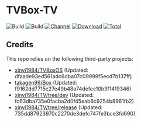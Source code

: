 # TVBox-TV

![Build](https://shields.io/github/actions/workflow/status/xinyi1984/TVBox-TV/TV.yml?branch=master&logo=github&label=Build)
![Build](https://shields.io/github/actions/workflow/status/xinyi1984/TVBox-TV/TVBox.yml?branch=master&logo=github&label=Build)
[![Channel](https://img.shields.io/badge/Follow-Telegram-blue.svg?logo=telegram)](https://t.me/klbot)
[![Download](https://img.shields.io/github/v/release/xinyi1984/TVBox-TV?color=orange&logoColor=orange&label=Download&logo=DocuSign)](https://github.com/xinyi1984/TVBox-TV/releases/latest) 
[![Total](https://shields.io/github/downloads/xinyi1984/TVBox-TV/total?logo=Bookmeter&label=Counts&logoColor=yellow&color=yellow)](https://github.com/xinyi1984/TVBox-TV/releases)

## Credits
This repo relies on the following third-party projects:
- [xinyi1984/TVBoxOS](https://github.com/xinyi1984/TVBoxOS) (Updated: dfaade93ed561adc6dba07c09999f5ecd7b137ff)
- [takagen99/Box](https://github.com/takagen99/Box) (Updated: f9162dd7715c27e49b48a74defec10b3f1419346)
- [xinyi1984/TV/tree/dev](https://github.com/xinyi1984/TV/tree/dev) (Updated: fc63dba735e0facba2d0f45eab6c9254b8961fb2)
- [xinyi1984/TV/tree/release](https://github.com/xinyi1984/TV/tree/release) (Updated: 735dd87923970c2270de3defc747fe3bce3fd690)
